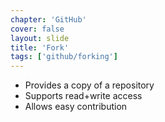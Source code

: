 ```yaml
---
chapter: 'GitHub'
cover: false
layout: slide
title: 'Fork'
tags: ['github/forking']
---
```


* Provides a copy of a repository
* Supports read+write access
* Allows easy contribution